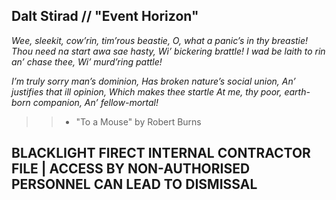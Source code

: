 ## Dalt Stirad // "Event Horizon"

*Wee, sleekit, cow’rin, tim’rous beastie,*
*O, what a panic’s in thy breastie!*
*Thou need na start awa sae hasty,*
*Wi’ bickering brattle!*
*I wad be laith to rin an’ chase thee,*
*Wi’ murd’ring pattle!*  

*I’m truly sorry man’s dominion,*
*Has broken nature’s social union,*
*An’ justifies that ill opinion,*
*Which makes thee startle*
*At me, thy poor, earth-born companion,*
*An’ fellow-mortal!*

>> - "To a Mouse" by Robert Burns

## BLACKLIGHT FIRECT INTERNAL CONTRACTOR FILE | ACCESS BY NON-AUTHORISED PERSONNEL CAN LEAD TO DISMISSAL

